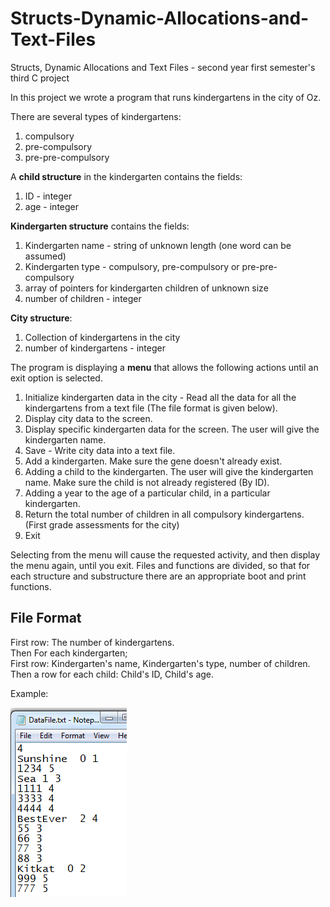 # Structs-Dynamic-Allocations-and-Text-Files
Structs, Dynamic Allocations and Text Files - second year first semester's third C project

In this project we wrote a program that runs kindergartens in the city of Oz. 

There are several types of kindergartens: 
1) compulsory
2) pre-compulsory
3) pre-pre-compulsory

A **child structure** in the kindergarten contains the fields: 
1) ID - integer
2) age - integer

**Kindergarten structure** contains the fields: 
1) Kindergarten name - string of unknown length (one word can be assumed)
2) Kindergarten type - compulsory, pre-compulsory or pre-pre-compulsory
3) array of pointers for kindergarten children of unknown size
4) number of children - integer

**City structure**: 
1) Collection of kindergartens in the city
2) number of kindergartens - integer

The program is displaying a **menu** that allows the following actions until an exit option is selected.

1. Initialize kindergarten data in the city - Read all the data for all the kindergartens from a text file (The file format is given below).
2. Display city data to the screen.
3. Display specific kindergarten data for the screen. The user will give the kindergarten name.
4. Save - Write city data into a text file.
5. Add a kindergarten. Make sure the gene doesn't already exist.
6. Adding a child to the kindergarten. The user will give the kindergarten name. Make sure the child is not already registered (By ID).
7. Adding a year to the age of a particular child, in a particular kindergarten.
8. Return the total number of children in all compulsory kindergartens. (First grade assessments for the city)
0. Exit

Selecting from the menu will cause the requested activity, and then display the menu again, until you exit.
Files and functions are divided, so that for each structure and substructure there are an appropriate boot and print functions.

## File Format

First row: The number of kindergartens.  
Then For each kindergarten;  
First row: Kindergarten's name, Kindergarten's type, number of children.  
Then a row for each child: Child's ID, Child's age.

Example:

![image](https://raw.githubusercontent.com/aviasd/Structs-Dynamic-Allocations-and-Text-Files/master/README%20files/file%20format%20city.png)
